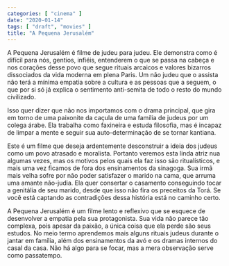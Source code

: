 ```yaml
---
categories: [ "cinema" ]
date: "2020-01-14"
tags: [ "draft", "movies" ]
title: "A Pequena Jerusalém"
---
```

A Pequena Jerusalém é filme de judeu para judeu. Ele demonstra como
é difícil para nós, gentios, infiéis, entenderem o que se passa na
cabeça e nos corações desse povo que segue rituais arcaicos e valores
bizarros dissociados da vida moderna em plena Paris. Um não judeu que
o assista não terá a mínima empatia sobre a cultura e as pessoas que
a seguem, o que por si só já explica o sentimento anti-semita de todo
o resto do mundo civilizado.

Isso quer dizer que não nos importamos com o drama principal, que gira em
torno de uma paixonite da caçula de uma família de judeus por um colega
árabe. Ela trabalha como faxineira e estuda filosofia, mas é incapaz
de limpar a mente e seguir sua auto-determinação de se tornar kantiana.

Este é um filme que deseja ardentemente desconstruir a ideia dos
judeus como um povo atrasado e moralista. Portanto veremos esta linda
atriz nua algumas vezes, mas os motivos pelos quais ela faz isso são
ritualísticos, e mais uma vez ficamos de fora dos ensinamentos da
sinagoga. Sua irmã mais velha sofre por não poder satisfazer o marido
na cama, que arruma uma amante não-judia. Ela quer consertar o casamento
conseguindo tocar a genitália de seu marido, desde que isso não fira
os preceitos da Torá. Se você está captando as contradições dessa
história está no caminho certo.

A Pequena Jerusalém é um filme lento e reflexivo que se esquece de
desenvolver a empatia pela sua protagonista. Sua vida não parece tão
complexa, pois apesar da paixão, a única coisa que ela perde são seus
estudos. No meio termo aprendemos mais alguns rituais judeus durante o
jantar em família, além dos ensinamentos da avó e os dramas internos
do casal da casa. Não há algo para se focar, mas a mera observação
serve como passatempo.
